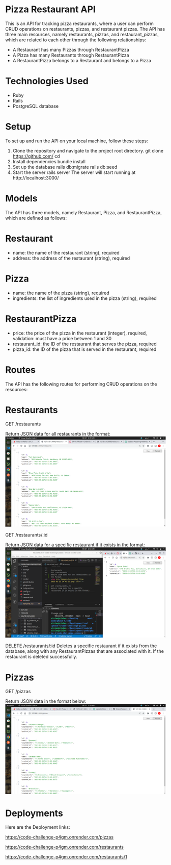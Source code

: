 # Pizza Restaurant API

This is an API for tracking pizza restaurants, where a user can perform CRUD operations on restaurants, pizzas, and restaurant pizzas. The API has three main resources, namely restaurants, pizzas, and restaurant_pizzas, which are related to each other through the following relationships:
* A Restaurant has many Pizzas through RestaurantPizza
* A Pizza has many Restaurants through RestaurantPizza
* A RestaurantPizza belongs to a Restaurant and belongs to a Pizza

# Technologies Used
 * Ruby 
 * Rails 
 * PostgreSQL database

 # Setup
To set up and run the API on your local machine, follow these steps:

1. Clone the repository and navigate to the project root directory.
git clone https://github.com/
cd 
2. Install dependencies
bundle install
3. Set up the database
rails db:migrate
rails db:seed
4. Start the server
rails server 
The server will start running at http://localhost:3000/

# Models 
The API has three models, namely Restaurant, Pizza, and RestaurantPizza, which are defined as follows:

# Restaurant
  * name: the name of the restaurant (string), required
  * address: the address of the restaurant (string), required
# Pizza
  * name: the name of the pizza (string), required
  * ingredients: the list of ingredients used in the pizza (string), required
# RestaurantPizza
  * price: the price of the pizza in the restaurant (integer), required, validation: must have a price between 1 and 30
  * restaurant_id: the ID of the restaurant that serves the pizza, required
  * pizza_id: the ID of the pizza that is served in the restaurant, required

 # Routes
The API has the following routes for performing CRUD operations on the resources:

# Restaurants
GET /restaurants

Return JSON data for all restaurants in the format:
<img src="images/Screenshot from 2023-03-21 14-49-51.png" alt="">

GET /restaurants/:id

Return JSON data for a specific restaurant if it exists in the format:
<img src="images/Screenshot from 2023-03-21 14-56-02.png" alt="">

DELETE /restaurants/:id
Deletes a specific restaurant if it exists from the database, along with any RestaurantPizzas that are associated with it. If the restaurant is deleted successfully.

# Pizzas
GET /pizzas

Return JSON data in the format below:
<img src="images/Screenshot from 2023-03-21 14-59-21.png" alt="">

# Deployments
Here are the Deployment links:

https://code-challenge-p4gm.onrender.com/pizzas

https://code-challenge-p4gm.onrender.com/restaurants

https://code-challenge-p4gm.onrender.com/restaurants/1